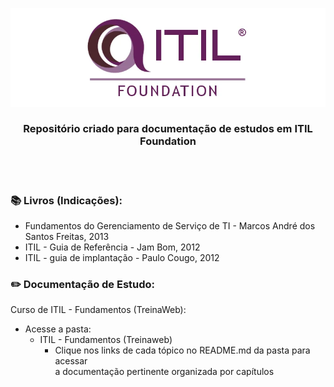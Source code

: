 ﻿<div align="center">
 
 ![ITIL Foundation Logo](ITIL%20-%20Fundamentos%20(Treinaweb)/imagens/itil-foundation-logo.png)

  ### **Repositório criado para documentação de estudos em ITIL Foundation**
</div>
<br><br>


### 📚  Livros (Indicações): 
 
+ Fundamentos do Gerenciamento de Serviço de TI - Marcos André dos Santos Freitas, 2013
+ ITIL - Guia de Referência - Jam Bom, 2012
+ ITIL - guia de implantação - Paulo Cougo, 2012

### ✏️ Documentação de Estudo:
Curso de ITIL - Fundamentos (TreinaWeb): 

+ Acesse a pasta: 
  + ITIL - Fundamentos (Treinaweb) 
    + Clique nos links de cada tópico no README.md da pasta para acessar<br> a documentação pertinente organizada por capítulos
